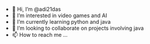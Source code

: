 - 👋 Hi, I’m @adi21das
- 👀 I’m interested in video games and AI
- 🌱 I’m currently learning python and java
- 💞️ I’m looking to collaborate on projects involving java
- 📫 How to reach me ...

<!---
adi21das/adi21das is a ✨ special ✨ repository because its `README.md` (this file) appears on your GitHub profile.
You can click the Preview link to take a look at your changes.
--->
